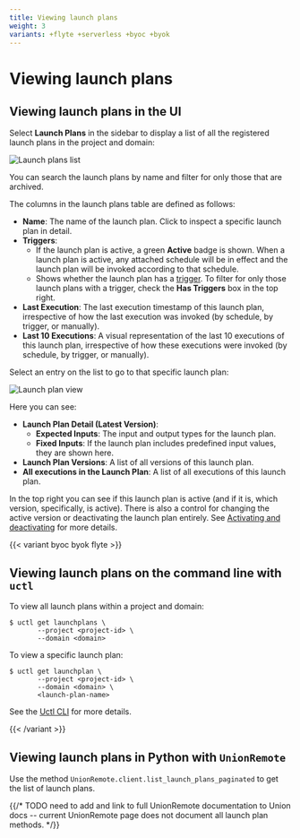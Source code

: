 ```yaml
---
title: Viewing launch plans
weight: 3
variants: +flyte +serverless +byoc +byok
---
```


# Viewing launch plans

## Viewing launch plans in the UI

Select **Launch Plans** in the sidebar to display a list of all the registered launch plans in the project and domain:

![Launch plans list](/_static/images/user-guide/core-concepts/launch-plans/viewing-launch-plans/launch-plans-list.png)

You can search the launch plans by name and filter for only those that are archived.

The columns in the launch plans table are defined as follows:

* **Name**: The name of the launch plan. Click to inspect a specific launch plan in detail.
* **Triggers**:
  * If the launch plan is active, a green **Active** badge is shown. When a launch plan is active, any attached schedule will be in effect and the launch plan will be invoked according to that schedule.
  * Shows whether the launch plan has a [trigger](./reactive-workflows.md). To filter for only those launch plans with a trigger, check the **Has Triggers** box in the top right.
* **Last Execution**: The last execution timestamp of this launch plan, irrespective of how the last execution was invoked (by schedule, by trigger, or manually).
* **Last 10 Executions**: A visual representation of the last 10 executions of this launch plan, irrespective of how these executions were invoked (by schedule, by trigger, or manually).

Select an entry on the list to go to that specific launch plan:

![Launch plan view](/_static/images/user-guide/core-concepts/launch-plans/viewing-launch-plans/launch-plan-view.png)

Here you can see:
* **Launch Plan Detail (Latest Version)**:
  * **Expected Inputs**: The input and output types for the launch plan.
  * **Fixed Inputs**: If the launch plan includes predefined input values, they are shown here.
* **Launch Plan Versions**: A list of all versions of this launch plan.
* **All executions in the Launch Plan**: A list of all executions of this launch plan.

In the top right you can see if this launch plan is active (and if it is, which version, specifically, is active). There is also a control for changing the active version or deactivating the launch plan entirely.
See [Activating and deactivating](./activating-and-deactivating.md) for more details.

{{< variant byoc byok flyte >}}

## Viewing launch plans on the command line with `uctl`

To view all launch plans within a project and domain:

```shell
$ uctl get launchplans \
       --project <project-id> \
       --domain <domain>
```


To view a specific launch plan:

```shell
$ uctl get launchplan \
       --project <project-id> \
       --domain <domain> \
       <launch-plan-name>
```


See the [Uctl CLI](../../../api-reference/uctl-cli/index.md) for more details.

{{< /variant >}}

## Viewing launch plans in Python with `UnionRemote`

Use the method `UnionRemote.client.list_launch_plans_paginated` to get the list of launch plans.

{{/* TODO need to add and link to full UnionRemote documentation to Union docs -- current UnionRemote page does not document all launch plan methods. */}}
